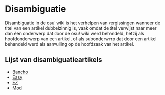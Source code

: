 # Disambiguatie

Disambiguatie in de osu! wiki is het verhelpen van vergissingen wanneer de titel van een artikel dubbelzinnig is, vaak omdat de titel verwijst naar meer dan één onderwerp dat door de osu! wiki werd behandeld, hetzij als hoofdonderwerp van een artikel, of als subonderwerp dat door een artikel behandeld werd als aanvulling op de hoofdzaak van het artikel.

## Lijst van disambiguatieartikels

- [Bancho](Bancho)
- [Easy](Easy)
- [EZ](EZ)
- [Mod](Mod)



